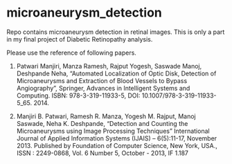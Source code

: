 # microaneurysm_detection
Repo contains microaneurysm detection in retinal images. This is only a part in my final project of Diabetic Retinopathy analysis. 


Please use the reference of following papers.
1) Patwari Manjiri, Manza Ramesh, Rajput Yogesh, Saswade Manoj, Deshpande Neha, “Automated Localization of Optic Disk, Detection of Microaneurysms and Extraction of Blood Vessels to Bypass Angiography”, Springer, Advances in Intelligent Systems and Computing. ISBN: 978-3-319-11933-5, DOI: 10.1007/978-3-319-11933-5_65. 2014.

2) Manjiri B. Patwari, Ramesh R. Manza, Yogesh M. Rajput, Manoj Saswade, Neha K. Deshpande, “Detection and Counting the Microaneurysms using Image Processing Techniques” International Journal of Applied Information Systems (IJAIS) – 6(5):11-17, November 2013. Published by Foundation of Computer Science, New York, USA., ISSN : 2249-0868, Vol. 6 Number 5, October - 2013, IF 1.187
